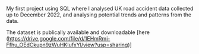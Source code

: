 My first project using SQL where I analysed UK road accident data collected up to December 2022, and analysing potential trends and patterns from the data.

The dataset is publically available and downloadable [here (https://drive.google.com/file/d/1EHmRmi-Ffhu_OEdCkupn9zWuHKIufxYl/view?usp=sharing)]
